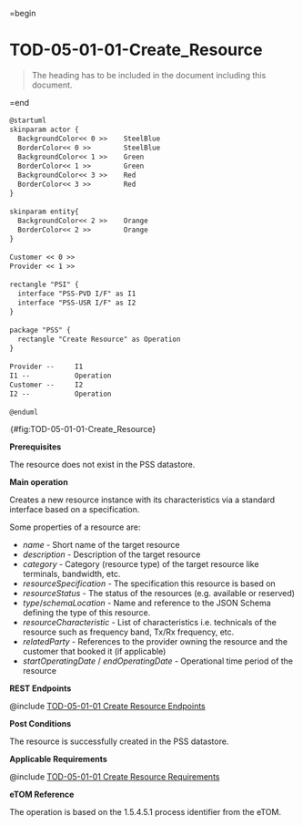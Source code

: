 =begin

# TOD-05-01-01-Create_Resource

> The heading has to be included in the document including this document.

=end

```plantuml
@startuml
skinparam actor {
  BackgroundColor<< 0 >> 	SteelBlue
  BorderColor<< 0 >> 		SteelBlue
  BackgroundColor<< 1 >> 	Green
  BorderColor<< 1 >> 		Green
  BackgroundColor<< 3 >> 	Red
  BorderColor<< 3 >> 		Red
}

skinparam entity{
  BackgroundColor<< 2 >> 	Orange
  BorderColor<< 2 >> 		Orange
}

Customer << 0 >>
Provider << 1 >>

rectangle "PSI" {
  interface "PSS-PVD I/F" as I1
  interface "PSS-USR I/F" as I2
}

package "PSS" {
  rectangle "Create Resource" as Operation
}

Provider --	    I1
I1 --           Operation
Customer --     I2
I2 --           Operation

@enduml

```

![TOD-05-01-01: Create Resource](../../common/pixel.png){#fig:TOD-05-01-01-Create_Resource}

**Prerequisites**

The resource does not exist in the PSS datastore.

**Main operation**

Creates a new resource instance with its characteristics via a standard interface based on a specification.

Some properties of a resource are:

* *name* - Short name of the target resource
* *description* - Description of the target resource
* *category* - Category (resource type) of the target resource like terminals, bandwidth, etc.
* *resourceSpecification* - The specification this resource is based on
* *resourceStatus* - The status of the resources (e.g. available or reserved)
* *type*/*schemaLocation* - Name and reference to the JSON Schema defining the type of this resource.
* *resourceCharacteristic* - List of characteristics i.e. technicals of the resource such as frequency band, Tx/Rx frequency, etc.
* *relatedParty* - References to the provider owning the resource and the customer that booked it (if applicable)
* *startOperatingDate* / *endOperatingDate* - Operational time period of the resource

**REST Endpoints**

@include [TOD-05-01-01 Create Resource Endpoints](endpoints/TOD-05-01-01-Create_Resource-endpoints.md)

**Post Conditions**

The resource is successfully created in the PSS datastore.

**Applicable Requirements**

@include [TOD-05-01-01 Create Resource Requirements](requirements/TOD-05-01-01-Create_Resource-requirements.md)

**eTOM Reference**

The operation is based on the 1.5.4.5.1 process identifier from the eTOM.
